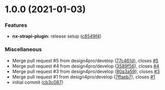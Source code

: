 # 1.0.0 (2021-01-03)

### Features

- **nx-strapi-plugin:** release setup ([c8549f4](https://github.com/design4pro/nx-strapi-plugin/commit/c8549f449103a3fcda4273d1efaa8df6f37cb412))

### Miscellaneous

- Merge pull request #5 from design4pro/develop ([77c461d](https://github.com/design4pro/nx-strapi-plugin/commit/77c461d3c72615fa921b37b270c7802e335f6870)), closes [#5](https://github.com/design4pro/nx-strapi-plugin/issues/5)
- Merge pull request #4 from design4pro/develop ([3589f56](https://github.com/design4pro/nx-strapi-plugin/commit/3589f561dfc9f7b72d1cc6c436dbe93a7ee29378)), closes [#4](https://github.com/design4pro/nx-strapi-plugin/issues/4)
- Merge pull request #3 from design4pro/develop ([80a3a59](https://github.com/design4pro/nx-strapi-plugin/commit/80a3a5914ff1f4b8c590f515588d23702a227b6e)), closes [#3](https://github.com/design4pro/nx-strapi-plugin/issues/3)
- Merge pull request #1 from design4pro/develop ([7ffaeb7](https://github.com/design4pro/nx-strapi-plugin/commit/7ffaeb78cba2cb51fdc8b3e4d111bb25556fedf2)), closes [#1](https://github.com/design4pro/nx-strapi-plugin/issues/1)
- initial commit ([cb3c087](https://github.com/design4pro/nx-strapi-plugin/commit/cb3c087600fead2a554c3977cdd4a8a5a0ee5e77))

